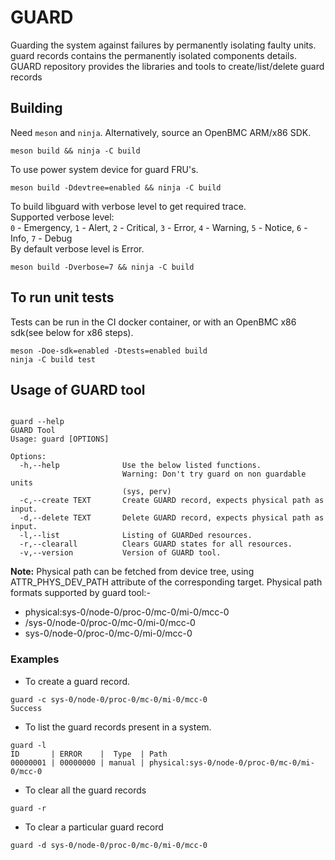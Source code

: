 # GUARD
Guarding the system against failures by permanently isolating faulty units.
guard records contains the permanently isolated components details.
GUARD repository provides the libraries and tools to create/list/delete guard records
## Building
Need `meson` and `ninja`. Alternatively, source an OpenBMC ARM/x86 SDK.
```
meson build && ninja -C build
```
To use power system device for guard FRU's.
```
meson build -Ddevtree=enabled && ninja -C build
```
To build libguard with verbose level to get required trace.\
Supported verbose level:\
`0` - Emergency, `1` - Alert, `2` - Critical, `3` - Error, `4` - Warning,
`5` - Notice, `6` - Info, `7` - Debug\
By default verbose level is Error.
```
meson build -Dverbose=7 && ninja -C build
```
## To run unit tests
Tests can be run in the CI docker container, or with an OpenBMC x86 sdk(see
below for x86 steps).
```
meson -Doe-sdk=enabled -Dtests=enabled build
ninja -C build test
```
## Usage of GUARD tool
```

guard --help
GUARD Tool
Usage: guard [OPTIONS]

Options:
  -h,--help              Use the below listed functions.
                         Warning: Don't try guard on non guardable units
                         (sys, perv)
  -c,--create TEXT       Create GUARD record, expects physical path as input.
  -d,--delete TEXT       Delete GUARD record, expects physical path as input.
  -l,--list              Listing of GUARDed resources.
  -r,--clearall          Clears GUARD states for all resources.
  -v,--version           Version of GUARD tool.
```
**Note:** Physical path can be fetched from device tree, using ATTR_PHYS_DEV_PATH
attribute of the corresponding target.
Physical path formats supported by guard tool:-

* physical:sys-0/node-0/proc-0/mc-0/mi-0/mcc-0
* /sys-0/node-0/proc-0/mc-0/mi-0/mcc-0
* sys-0/node-0/proc-0/mc-0/mi-0/mcc-0

### Examples

* To create a guard record.
```
guard -c sys-0/node-0/proc-0/mc-0/mi-0/mcc-0
Success
```
* To list the guard records present in a system.
```
guard -l
ID       | ERROR    |  Type  | Path 
00000001 | 00000000 | manual | physical:sys-0/node-0/proc-0/mc-0/mi-0/mcc-0
```
* To clear all the guard records
```
guard -r
```
* To clear a particular guard record
```
guard -d sys-0/node-0/proc-0/mc-0/mi-0/mcc-0
```
